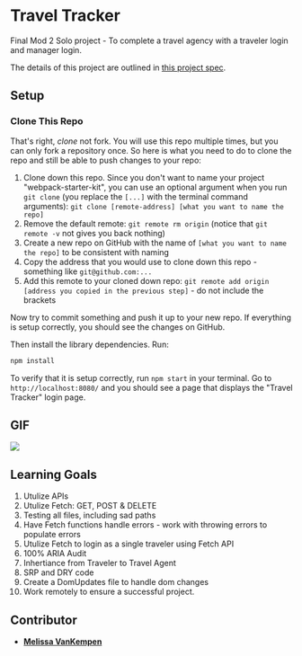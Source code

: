 # Travel Tracker

Final Mod 2 Solo project - To complete a travel agency with a traveler login and manager login. 

The details of this project are outlined in [this project spec](https://frontend.turing.io/projects/travel-tracker.html).


## Setup

### Clone This Repo

That's right, _clone_ not fork. You will use this repo multiple times, but you can only fork a repository once. So here is what you need to do to clone the repo and still be able to push changes to your repo:

1. Clone down this repo. Since you don't want to name your project "webpack-starter-kit", you can use an optional argument when you run `git clone` (you replace the `[...]` with the terminal command arguments): `git clone [remote-address] [what you want to name the repo]`
1. Remove the default remote: `git remote rm origin` (notice that `git remote -v` not gives you back nothing)
1. Create a new repo on GitHub with the name of `[what you want to name the repo]` to be consistent with naming
1. Copy the address that you would use to clone down this repo - something like `git@github.com:...`
1. Add this remote to your cloned down repo: `git remote add origin [address you copied in the previous step]` - do not include the brackets

Now try to commit something and push it up to your new repo. If everything is setup correctly, you should see the changes on GitHub.

Then install the library dependencies. Run:

```bash
npm install
```

To verify that it is setup correctly, run `npm start` in your terminal. Go to `http://localhost:8080/` and you should see a page that displays the "Travel Tracker" login page. 

## GIF 


  <a href="https://media.giphy.com/media/UsNRN8mk8JHxjEW7Re/giphy.gif"><img          src="https://media.giphy.com/media/UsNRN8mk8JHxjEW7Re/giphy.gif"/></a>


## Learning Goals

1. Utulize APIs 
2. Utulize Fetch: GET, POST & DELETE
3. Testing all files, including sad paths
4. Have Fetch functions handle errors - work with throwing errors to populate errors
5. Utulize Fetch to login as a single traveler using Fetch API
6. 100% ARIA Audit
7. Inhertiance from Traveler to Travel Agent
7. SRP and DRY code
8. Create a DomUpdates file to handle dom changes
9. Work remotely to ensure a successful project. 


## Contributor

* **[Melissa VanKempen](https://github.com/Melizzo)**


